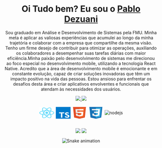 
<div>
  
  <h1 align="center">
    Oi Tudo bem? Eu sou o 
    <a href="https://www.linkedin.com/in/pablo-dezuani-5ab941171/">Pablo Dezuani</a>
  </h1>
  
  <p align="center">
 Sou graduado em Análise e Desenvolvimento de Sistemas pela FMU. Minha meta é aplicar as valiosas experiências que acumulei ao longo da minha trajetória e colaborar com a empresa que compartilhe da mesma visão. Tenho um firme desejo de contribuir para otimizar as operações, auxiliando os colaboradores a desempenhar suas tarefas diárias com maior eficiência.Minha paixão pelo desenvolvimento de sistemas me direcionou ao foco especial no desenvolvimento mobile, utilizando a tecnologia React Native. Acredito que a área de desenvolvimento mobile é emocionante e em constante evolução, capaz de criar soluções inovadoras que têm um impacto positivo na vida das pessoas. Estou ansioso para enfrentar os desafios desta área e criar aplicativos envolventes e funcionais que atendam às necessidades dos usuários.

 
  </p>
  

  
</div>

<div align="center">
  <a href="https://github.com/pablodezuani">
    <img height="150em" src="https://github-readme-stats.vercel.app/api?username=pablodezuani&count_private=true&include_all_commits=true&show_icons=true&theme=dracula&hide_border=false&show_owner=true"/>
    <img height="150em" src="https://github-readme-stats.vercel.app/api/top-langs/?username=pablodezuani&theme=dracula&hide_border=false&&layout=compact"/>
  </a>
</div>
<div align="center" valign="top"><br>
  <img align="center" alt="React" height="40" width="50" src="https://raw.githubusercontent.com/devicons/devicon/master/icons/react/react-original.svg">
  <img align="center" alt="Js" height="40" width="50" src="https://raw.githubusercontent.com/devicons/devicon/master/icons/typescript/typescript-plain.svg">
  <img align="center" alt="HTML" height="40" width="50" src="https://raw.githubusercontent.com/devicons/devicon/master/icons/html5/html5-original.svg">
  <img align="center" alt="CSS" height="40" width="50" src="https://raw.githubusercontent.com/devicons/devicon/master/icons/css3/css3-original.svg">
  <img align="center" alt="nodejs" height="40" width="50" src="https://cdn.worldvectorlogo.com/logos/nodejs-icon.svg">


</div><br>

<div align="center">

  <a href="https://www.linkedin.com/in/pablo-dezuani-5ab941171/" target="_blank"><img src="https://img.shields.io/badge/-LinkedIn-%230077B5?style=for-the-badge&logo=linkedin&logoColor=white" target="_blank"></a> 
  <a href="mailto:pablodezuani@gmail.com"><img src="https://img.shields.io/badge/-Gmail-%23333?style=for-the-badge&logo=gmail&logoColor=white" target="_blank"></a>
</div>

<div align="center">

  ![Snake animation](https://github.com/danielbped/danielbped/blob/output/github-contribution-grid-snake.svg)
  
</div>

<div align="center">
</div>
